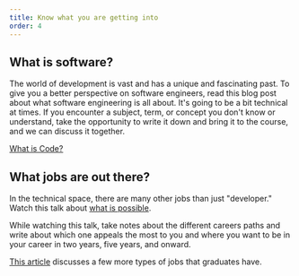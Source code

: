 ```yaml
---
title: Know what you are getting into
order: 4
---
```


## What is software?

The world of development is vast and has a unique and fascinating past. To give
you a better perspective on software engineers, read this blog post about what
software engineering is all about. It's going to be a bit technical at times. If
you encounter a subject, term, or concept you don't know or understand, take the
opportunity to write it down and bring it to the course, and we can discuss it
together.

[What is Code?](https://www.bloomberg.com/graphics/2015-paul-ford-what-is-code/)

## What jobs are out there?

In the technical space, there are many other jobs than just "developer." Watch
this talk about [what is possible](https://www.youtube.com/watch?v=29fkwiRCaEc).

While watching this talk, take notes about the different careers paths and write
about which one appeals the most to you and where you want to be in your career
in two years, five years, and onward.

[This article](https://www.forbes.com/sites/laurencebradford/2016/10/28/11-careers-you-can-land-after-attending-a-coding-bootcamp/#5b9664804a38)
discusses a few more types of jobs that graduates have.
